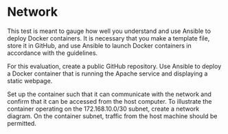 # Network
This test is meant to gauge how well you understand and use Ansible to deploy Docker containers. It is necessary that you make a template file, store it in GitHub, and use Ansible to launch Docker containers in accordance with the guidelines.

For this evaluation, create a public GitHub repository.
Use Ansible to deploy a Docker container that is running the Apache service and displaying a static webpage.

Set up the container such that it can communicate with the network and confirm that it can be accessed from the host computer.
To illustrate the container operating on the 172.168.10.0/30 subnet, create a network diagram. On the container subnet, traffic from the host machine should be permitted.
